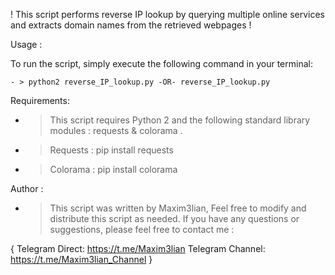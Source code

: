 ! This script performs reverse IP lookup by querying multiple online services and extracts domain names from the retrieved webpages !

 Usage :

To run the script, simply execute the following command in your terminal:

	- > python2 reverse_IP_lookup.py -OR- reverse_IP_lookup.py

 Requirements:

- > This script requires Python 2 and the following standard library modules : requests & colorama .
- > Requests : pip install requests
- > Colorama : pip install colorama

 Author :

- > This script was written by Maxim3lian, Feel free to modify and distribute this script as needed. If you have any questions or suggestions, please feel free to contact me :

{
	Telegram Direct: https://t.me/Maxim3lian
		Telegram Channel: https://t.me/Maxim3lian_Channel
											}


